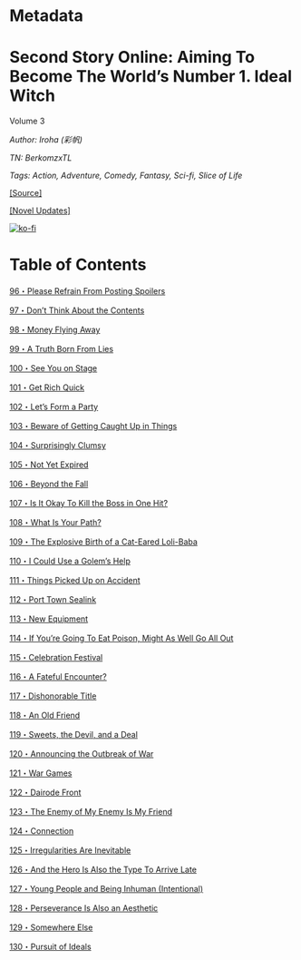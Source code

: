 # Metadata

# Second Story Online: Aiming To Become The World’s Number 1. Ideal Witch
  
Volume 3

_Author:_ _Iroha (彩帆)_

_TN: BerkomzxTL_

_Tags: Action, Adventure, Comedy, Fantasy, Sci-fi, Slice of Life_

[\[Source\]](https://ncode.syosetu.com/n6771dp/)

[\[Novel Updates\]](https://www.novelupdates.com/series/second-story-online-aiming-to-become-the-worlds-number-1-ideal-witch/)


[![ko-fi](https://ko-fi.com/img/githubbutton_sm.svg)](https://ko-fi.com/I2I117SQUE)



# Table of Contents

[96・Please Refrain From Posting Spoilers](./chapters/Section0096.md)

[97・Don’t Think About the Contents](./chapters/Section0097.md)

[98・Money Flying Away](./chapters/Section0098.md)

[99・A Truth Born From Lies](./chapters/Section0099.md)

[100・See You on Stage](./chapters/Section0100.md)

[101・Get Rich Quick](./chapters/Section0101.md)

[102・Let’s Form a Party](./chapters/Section0102.md)

[103・Beware of Getting Caught Up in Things](./chapters/Section0103.md)

[104・Surprisingly Clumsy](./chapters/Section0104.md)

[105・Not Yet Expired](./chapters/Section0105.md)

[106・Beyond the Fall](./chapters/Section0106.md)

[107・Is It Okay To Kill the Boss in One Hit?](./chapters/Section0107.md)

[108・What Is Your Path?](./chapters/Section0108.md)

[109・The Explosive Birth of a Cat-Eared Loli-Baba](./chapters/Section0109.md)

[110・I Could Use a Golem’s Help](./chapters/Section0110.md)

[111・Things Picked Up on Accident](./chapters/Section0111.md)

[112・Port Town Sealink](./chapters/Section0112.md)

[113・New Equipment](./chapters/Section0113.md)

[114・If You’re Going To Eat Poison, Might As Well Go All Out](./chapters/Section0114.md)

[115・Celebration Festival](./chapters/Section0115.md)

[116・A Fateful Encounter?](./chapters/Section0116.md)

[117・Dishonorable Title](./chapters/Section0117.md)

[118・An Old Friend](./chapters/Section0118.md)

[119・Sweets, the Devil, and a Deal](./chapters/Section0119.md)

[120・Announcing the Outbreak of War](./chapters/Section0120.md)

[121・War Games](./chapters/Section0121.md)

[122・Dairode Front](./chapters/Section0122.md)

[123・The Enemy of My Enemy Is My Friend](./chapters/Section0123.md)

[124・Connection](./chapters/Section0124.md)

[125・Irregularities Are Inevitable](./chapters/Section0125.md)

[126・And the Hero Is Also the Type To Arrive Late](./chapters/Section0126.md)

[127・Young People and Being Inhuman (Intentional)](./chapters/Section0127.md)

[128・Perseverance Is Also an Aesthetic](./chapters/Section0128.md)

[129・Somewhere Else](./chapters/Section0129.md)

[130・Pursuit of Ideals](./chapters/Section0130.md)
